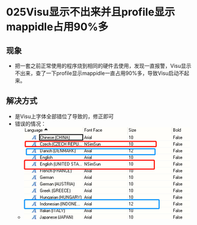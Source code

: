 # 025Visu显示不出来并且profile显示mappidle占用90%多
## 现象
- 把一套之前正常使用的程序烧到相同的硬件去使用，发现一直报警，Visu显示不出来，查了一下profile显示mappidle一直占用90%多，导致Visu启动不起来。

## 解决方式
- 是Visu上字体全部错位了导致的，修正即可
- 错误的情况：
    - ![Img](./FILES/025Visu显示不出来并且profile显示mappidle占用90%多.md/img-20220711212346.png)
